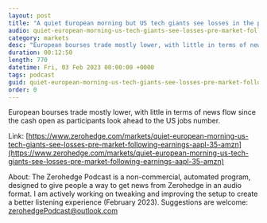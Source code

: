 ```yaml
---
layout: post
title: "A quiet European morning but US tech giants see losses in the pre-market following earnings: AAPL -3.5%, AMZN -5.7%, GOOG -4.9% - Newsquawk US Market Open"
audio: quiet-european-morning-us-tech-giants-see-losses-pre-market-following-earnings-aapl-35-amzn-0
category: markets
desc: "European bourses trade mostly lower, with little in terms of news flow since the cash open as participants look ahead to the US jobs number."
duration: 00:12:50
length: 770
datetime: Fri, 03 Feb 2023 00:00:00 +0000
tags: podcast
guid: quiet-european-morning-us-tech-giants-see-losses-pre-market-following-earnings-aapl-35-amzn-0
order: 0
---
```

European bourses trade mostly lower, with little in terms of news flow since the cash open as participants look ahead to the US jobs number.

Link: [https://www.zerohedge.com/markets/quiet-european-morning-us-tech-giants-see-losses-pre-market-following-earnings-aapl-35-amzn](https://www.zerohedge.com/markets/quiet-european-morning-us-tech-giants-see-losses-pre-market-following-earnings-aapl-35-amzn)

About: The Zerohedge Podcast is a non-commercial, automated program, designed to give people a way to get news from Zerohedge in an audio format.  I am actively working on tweaking and improving the setup to create a better listening experience (February 2023).  Suggestions are welcome: [zerohedgePodcast@outlook.com](mailto:zerohedgePodcast@outlook.com)